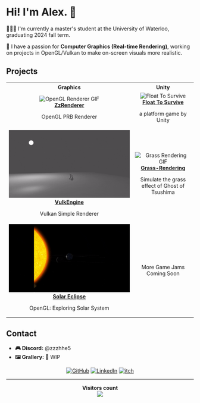# Hi! I'm Alex. 👋

🧑🏻‍💻 I'm currently a master's student at the University of Waterloo, graduating 2024 fall term.

🚀 I have a passion for **Computer Graphics (Real-time Rendering)**, working on projects in OpenGL/Vulkan to make on-screen visuals more realistic. 

## Projects

<table>
  <tr>
    <th><strong>Graphics</strong></th>
    <th><strong>Unity</strong></th>
  </tr>
  <tr>
    <td style="text-align: center;">
      <img src="Assets/ZzRenderer.gif" alt="OpenGL Renderer GIF" style="width:100%;"/>
      <br>
      <b><a href="https://github.com/ZzzhHe/ZzRenderer">ZzRenderer</a></b>
      <p>OpenGL PRB Renderer</p>
    </td>
    <td style="text-align: center;">
      <img src="Assets/FloatToSurvive.gif" alt="Float To Survive" style="width:100%;"/>
      <br>
      <b><a href="https://howhao.itch.io/float-to-survive">Float To Survive</a></b>
      <p>a platform game by Unity</p>
    </td>
  </tr>
  <tr>
    <td style="text-align: center;">
      <img src="Assets/VulkEngine.gif" alt="Vulkan Renderer GIF" style="width:100%;"/>
      <br>
      <b><a href="https://github.com/ZzzhHe/VulkEngine">VulkEngine</a></b>
      <p>Vulkan Simple Renderer</p>
    </td>
    <td style="text-align: center;">
      <img src="Assets/Grass-Rendering.gif" alt="Grass Rendering GIF" style="width:100%;"/>
      <br>
      <b><a href="https://github.com/ZzzhHe/Grass-Rendering">Grass-Rendering</a></b>
      <p>Simulate the grass effect of Ghost of Tsushima</p>
    </td>
  </tr>
  <tr>
    <td style="text-align: center;">
      <img src="Assets/SolarSystem.gif" alt="Solar System GIF" style="width:100%;"/>
      <br>
      <b><a href="https://github.com/ZzzhHe/SolarSystem">Solar Eclipse</a></b><p>OpenGL: Exploring Solar System</p>
    </td>
    <td style="text-align: center;">
      More Game Jams <br>
      Coming Soon
    </td>
  </tr>
</table>



## Contact

- **🎮 Discord:** @zzzhhe5
- **🖼️ Grallery:** 🚧 WIP

<p align="center">
  <a href="https://github.com/ZzzhHe">
    <picture>
      <source media="(prefers-color-scheme: dark)" srcset="https://cdn.simpleicons.org/github/white">
      <img alt="GitHub" title="GitHub" height="48" width="48" src="https://cdn.simpleicons.org/github"></picture></a>
  <a href="https://www.linkedin.com/in/zhuohao-he-5087392a7">
    <img alt="LinkedIn" title="LinkedIn" height="48" width="48" src="https://cdn.simpleicons.org/linkedin"></a>
  <a href="https://howhao.itch.io/">
    <img alt="itch" title="itch" height="48" width="48" src="https://cdn.simpleicons.org/itchdotio"></a>
</p>


---

<p align="center">
  <b>Visitors count</b><br>
  <img src="https://profile-counter.glitch.me/ZzzhHe/count.svg" />
</p>

